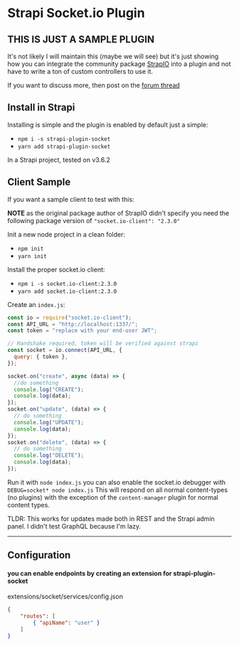 # Strapi Socket.io Plugin

## THIS IS JUST A SAMPLE PLUGIN

It's not likely I will maintain this (maybe we will see) but it's just showing how you can integrate the community package [StrapIO](https://www.npmjs.com/package/strapio) into a plugin and not have to write a ton of custom controllers to use it.

If you want to discuss more, then post on the [forum thread](https://forum.strapi.io/t/strapio-the-ez-to-use-socket-io-configurator/414)

## Install in Strapi

Installing is simple and the plugin is enabled by default just a simple:

- `npm i -s strapi-plugin-socket`
- `yarn add strapi-plugin-socket`

In a Strapi project, tested on v3.6.2

## Client Sample

If you want a sample client to test with this:

**NOTE** as the original package author of StrapIO didn't specify you need the following package version of `"socket.io-client": "2.3.0"`

Init a new node project in a clean folder:

- `npm init`
- `yarn init`

Install the proper socket.io client:

- `npm i -s socket.io-client:2.3.0`
- `yarn add socket.io-client:2.3.0`

Create an `index.js`:

```js
const io = require("socket.io-client");
const API_URL = "http://localhost:1337/";
const token = "replace with your end-user JWT";

// Handshake required, token will be verified against strapi
const socket = io.connect(API_URL, {
  query: { token },
});

socket.on("create", async (data) => {
  //do something
  console.log("CREATE");
  console.log(data);
});
socket.on("update", (data) => {
  // do something
  console.log("UPDATE");
  console.log(data);
});
socket.on("delete", (data) => {
  // do something
  console.log("DELETE");
  console.log(data);
});
```

Run it with `node index.js` you can also enable the socket.io debugger with `DEBUG=socket* node index.js`
This will respond on all normal content-types (no plugins) with the exception of the `content-manager` plugin for normal content types.

TLDR: This works for updates made both in REST and the Strapi admin panel. I didn't test GraphQL because I'm lazy.

---
## Configuration
#### you can enable endpoints by creating an extension for strapi-plugin-socket

extensions/socket/services/config.json
```json
{
	"routes": [
		{ "apiName": "user" }
	]
}
```
